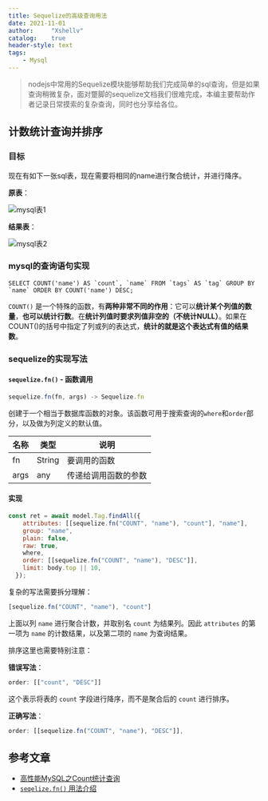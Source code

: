 ```yaml
---
title: Sequelize的高级查询用法
date: 2021-11-01
author:     "Xshellv"
catalog:    true
header-style: text
tags:
    - Mysql
---
```


> nodejs中常用的Sequelize模块能够帮助我们完成简单的sql查询，但是如果查询稍微复杂，面对蹩脚的sequelize文档我们很难完成，本编主要帮助作者记录日常摸索的复杂查询，同时也分享给各位。

## 计数统计查询并排序

### 目标

现在有如下一张sql表，现在需要将相同的name进行聚合统计，并进行降序。

**原表**：

![mysql表1](https://cdn.xshellv.com/notes/sequelize/question1)

**结果表**：

![mysql表2](https://cdn.xshellv.com/notes/sequelize/answer1)

### mysql的查询语句实现

```mysql
SELECT COUNT('name') AS `count`, `name` FROM `tags` AS `tag` GROUP BY `name` ORDER BY COUNT('name') DESC;
```

`COUNT()` 是一个特殊的函数，有**两种非常不同的作用**：它可以**统计某个列值的数量**，**也可以统计行数**。在**统计列值时要求列值非空的（不统计NULL）**。如果在COUNT()的括号中指定了列或列的表达式，**统计的就是这个表达式有值的结果数**。

### sequelize的实现写法

#### `sequelize.fn()` - 函数调用

```js
sequelize.fn(fn, args) -> Sequelize.fn
```

创建于一个相当于数据库函数的对象。该函数可用于搜索查询的`where`和`order`部分，以及做为列定义的默认值。

| 名称 | 类型 | 说明 |
| - | - | - |
| fn | String | 要调用的函数 |
| args | any | 传递给调用函数的参数 |

#### 实现

```js
const ret = await model.Tag.findAll({
    attributes: [[sequelize.fn("COUNT", "name"), "count"], "name"],
    group: "name",
    plain: false,
    raw: true,
    where,
    order: [[sequelize.fn("COUNT", "name"), "DESC"]],
    limit: body.top || 10,
  });
```

复杂的写法需要拆分理解：

```js
[sequelize.fn("COUNT", "name"), "count"]
```

上面以列 `name` 进行聚合计数，并取别名 `count` 为结果列。因此 `attributes` 的第一项为 `name` 的计数结果，以及第二项的 `name` 为查询结果。

排序这里也需要特别注意：

**错误写法**：

```js
order: [["count", "DESC"]]
```

这个表示将表的 `count` 字段进行降序，而不是聚合后的 `count` 进行排序。

**正确写法**：

```js
order: [[sequelize.fn("COUNT", "name"), "DESC"]],
```

## 参考文章

* [高性能MySQL之Count统计查询](https://blog.csdn.net/qq_15037231/article/details/81179383)
* [`seqelize.fn()` 用法介绍](https://itbilu.com/nodejs/npm/VkYIaRPz-.html#api-instance-fn)